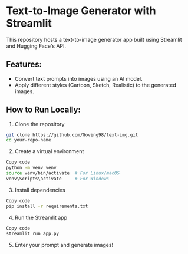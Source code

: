 # Text-to-Image Generator with Streamlit

This repository hosts a text-to-image generator app built using Streamlit and Hugging Face's API.

## Features:
- Convert text prompts into images using an AI model.
- Apply different styles (Cartoon, Sketch, Realistic) to the generated images.

## How to Run Locally:

1. Clone the repository
```bash
git clone https://github.com/Goving98/text-img.git
cd your-repo-name
```




2. Create a virtual environment
```bash
Copy code
python -m venv venv
source venv/bin/activate  # For Linux/macOS
venv\Scripts\activate     # For Windows
```




3. Install dependencies
```bash
Copy code
pip install -r requirements.txt
```




4. Run the Streamlit app
```bash
Copy code
streamlit run app.py
```





5. Enter your prompt and generate images!

